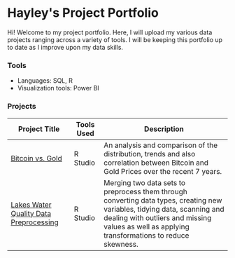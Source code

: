 # Hayley's Project Portfolio
Hi! Welcome to my project portfolio. Here, I will upload my various data projects ranging across a variety of tools. I will be keeping this portfolio up to date as I improve upon my data skills.

### Tools
- Languages: SQL, R
- Visualization tools: Power BI

### Projects
| Project Title  | Tools Used | Description |
| ------------- | ------------- |-------------
| [Bitcoin vs. Gold](https://github.com/hayleydinh/Project-Portfolio/tree/main/Bitcoin%20and%20Gold%20Prices%20R%20Analysis)  | R Studio  | An analysis and comparison of the distribution, trends and also correlation between Bitcoin and Gold Prices over the recent 7 years.
| [Lakes Water Quality Data Preprocessing](https://github.com/hayleydinh/Project-Portfolio/tree/main/Lakes%20Water%20Quality)  | R Studio  | Merging two data sets to preprocess them through converting data types, creating new variables, tidying data, scanning and dealing with outliers and missing values as well as applying transformations to reduce skewness.
